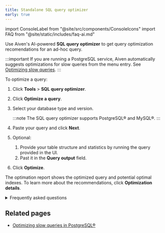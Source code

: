 ```yaml
---
title: Standalone SQL query optimizer
early: true
---
```


import ConsoleLabel from "@site/src/components/ConsoleIcons"
import FAQ from "@site/static/includes/faq-ai.md"

Use Aiven's AI-powered **SQL query optimizer** to get query optimization recomendations for an ad-hoc query.

:::important
If you are running a PostgreSQL service, Aiven automatically suggests optimizations for
slow queries from the <ConsoleLabel name="aiinsights"/> menu entry.
See [Optimizing slow queries][optimize].
:::

To optimize a query:

1. Click **Tools** > **SQL query optimizer**.
1. Click **Optimize a query**.
1. Select your database type and version.

   :::note
   The SQL query optimizer supports PostgreSQL® and MySQL®.
   :::
1. Paste your query and click **Next**.
1. Optional:
   1. Provide your table structure and statistics by running the query provided in
      the UI.
   1. Past it in the **Query output** field.
1. Click **Optimize**.

The optimation report shows the optimized query and potential optimal indexes.
To learn more about the recommendations, click **Optimization details**.

<details>
  <summary>Frequently asked questions</summary>
  <FAQ/>
</details>

## Related pages

- [Optimizing slow queries in PostgreSQL®][optimize]

[optimize]: /docs/products/postgresql/howto/optimize-pg-slow-queries
